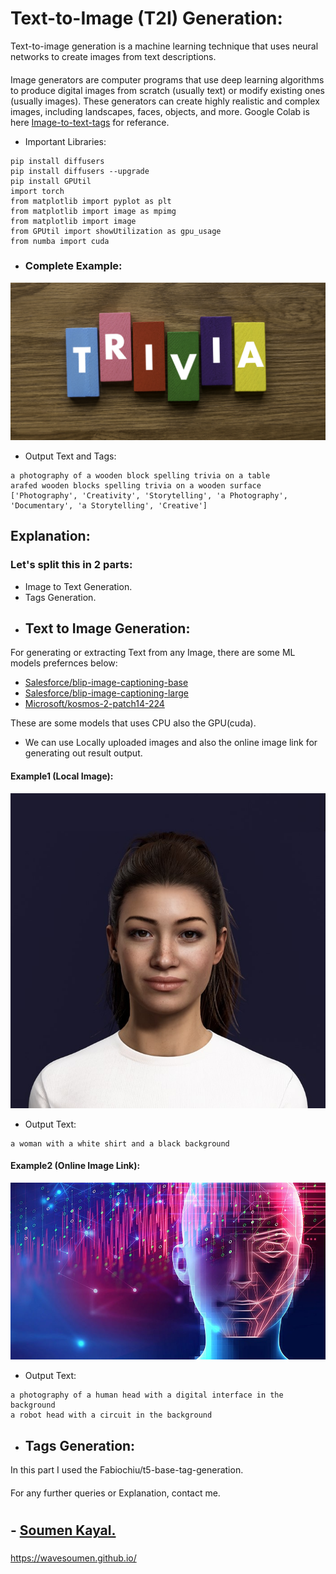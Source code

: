 
# Text-to-Image (T2I) Generation:
Text-to-image generation is a machine learning technique that uses neural networks to create images from text descriptions.
#### 
Image generators are computer programs that use deep learning algorithms to produce digital images from scratch (usually text) or modify existing ones (usually images). These generators can create highly realistic and complex images, including landscapes, faces, objects, and more.
Google Colab is here [Image-to-text-tags](https://github.com/wavesoumen/Image-to-Text_Tags-I2TT-Generation/blob/main/Image_to_Text_Tags_Title.ipynb) for referance.
- Important Libraries:
```
pip install diffusers
pip install diffusers --upgrade
pip install GPUtil
import torch
from matplotlib import pyplot as plt
from matplotlib import image as mpimg
from matplotlib import image
from GPUtil import showUtilization as gpu_usage
from numba import cuda
```

- ### Complete Example:
![Image3](https://github.com/wavesoumen/Image-to-Text_Tags-I2TT-Generation/blob/main/example2.png)
- Output Text and Tags:
```
a photography of a wooden block spelling trivia on a table
arafed wooden blocks spelling trivia on a wooden surface
['Photography', 'Creativity', 'Storytelling', 'a Photography', 'Documentary', 'a Storytelling', 'Creative']
```

## Explanation:
### Let's split this in 2 parts:
- Image to Text Generation.
- Tags Generation.
- ## Text to Image Generation:
For generating or extracting Text from any Image, there are some ML models prefernces below:
- [Salesforce/blip-image-captioning-base](https://github.com/wavesoumen/Image-to-Text_Tags-I2TT-Generation/blob/main/blip_base_Image-to-text.py)
- [Salesforce/blip-image-captioning-large](https://github.com/wavesoumen/Image-to-Text_Tags-I2TT-Generation/blob/main/blip_large_Image-to-text.py)
- [Microsoft/kosmos-2-patch14-224](https://github.com/wavesoumen/Image-to-Text_Tags-I2TT-Generation/blob/main/ms_kosmos_Image-to-text.py)

These are some models that uses CPU also the GPU(cuda).
- We can use Locally uploaded images and also the online image link for generating out result output.
#### Example1 (Local Image):
![Image1](https://github.com/wavesoumen/Image-to-Text_Tags-I2TT-Generation/blob/main/human1.png)
- Output Text:
```
a woman with a white shirt and a black background
```

#### Example2 (Online Image Link):
![Image2](https://github.com/wavesoumen/Image-to-Text_Tags-I2TT-Generation/blob/main/example1.jpg)
- Output Text:
```
a photography of a human head with a digital interface in the background
a robot head with a circuit in the background
```
- ## Tags Generation:
In this part I used the Fabiochiu/t5-base-tag-generation.

#### 
For any further queries or Explanation, contact me.
#
## - [Soumen Kayal.](https://github.com/wavesoumen)
##### 
https://wavesoumen.github.io/
